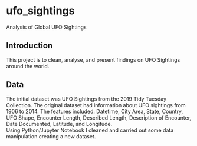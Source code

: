 # ufo_sightings
Analysis of Global UFO Sightings

## Introduction
This project is to clean, analyse, and present findings on UFO Sightings around the world.

## Data
The initial dataset was UFO Sightings from the 2019 Tidy Tuesday Collection. The original
dataset had information about UFO sightings from 1906 to 2014. The features included: 
Datetime, City Area, State, Country, UFO Shape, Encounter Length, Described Length, 
Description of Encounter, Date Documented, Latitude, and Longitude.<br>
Using Python/Jupyter Notebook I cleaned and carried out some data manipulation creating 
a new dataset.

